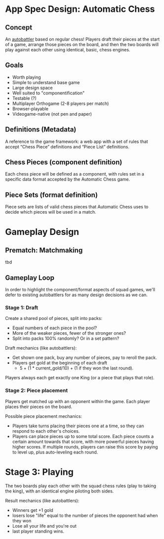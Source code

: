 # App Spec Design: Automatic Chess

## Concept

An [autobattler](https://en.wikipedia.org/wiki/Auto_battler) based on regular chess! Players draft their pieces at the start of a game, arrange those pieces on the board, and then the two boards will play against each other using identical, basic, chess engines.

## Goals

* Worth playing
* Simple to understand base game
* Large design space
* Well suited to "componentification"
* Testable (?)
* Multiplayer Orthogame (2-8 players per match)
* Browser-playable
* Videogame-native (not pen and paper)

## Definitions (Metadata)

A reference to the game framework: a web app with a set of rules that accept “Chess Piece” definitions and “Piece List” definitions.

## Chess Pieces (component definition)

Each chess piece will be defined as a component, with rules set in a specific data format accepted by the Automatic Chess game.

## Piece Sets (format definition)

Piece sets are lists of valid chess pieces that Automatic Chess uses to decide which pieces will be used in a match.

# Gameplay Design

## Prematch: Matchmaking

tbd

## Gameplay Loop

In order to highlight the component/format aspects of squad games, we'll defer to existing autobattlers for as many design decisions as we can.

### Stage 1: Draft

Create a shared pool of pieces, split into packs:

* Equal numbers of each piece in the pool?
* More of the weaker pieces, fewer of the stronger ones?
* Split into packs 100% randomly? Or in a set pattern?

Draft mechanics (like autobattlers):

* Get shown one pack, buy any number of pieces, pay to reroll the pack.
* Players get gold at the beginning of each draft
  * 5 + (1 * current_gold/10) + (1 if they won the last round).

Players always each get exactly one King (or a piece that plays that role).

### Stage 2: Piece placement

Players get matched up with an opponent within the game. Each player places their pieces on the board.

Possible piece placement mechanics:

* Players take turns placing their pieces one at a time, so they can respond to each other's choices.
* Players can place pieces up to some total score. Each piece counts a certain amount towards that score, with more powerful pieces having higher scores. If multiple rounds, players can raise this score by paying to level up, plus auto-leveling each round.

# Stage 3: Playing

The two boards play each other with the squad chess rules (play to taking the king), with an identical engine piloting both sides.

Result mechanics (like autobattlers):

* Winners get +1 gold
* losers lose "life" equal to the number of pieces the opponent had when they won
* Lose all your life and you're out
* last player standing wins.
